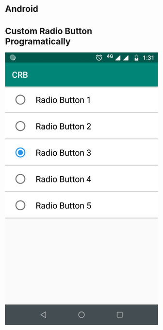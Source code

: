 # Android

# Custom Radio Button Programatically

![alt text](https://github.com/hanuandroid/Android/blob/master/CustomRadioButton/screenshot/custom_radio_button.png)
